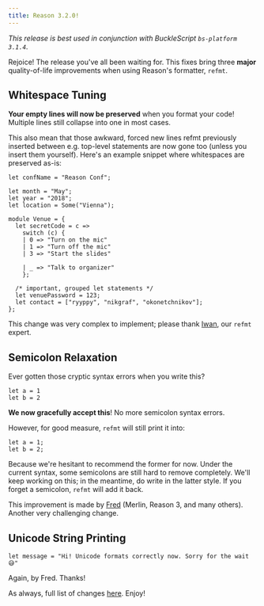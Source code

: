 ```yaml
---
title: Reason 3.2.0!
---
```


_This release is best used in conjunction with BuckleScript `bs-platform 3.1.4`_.

Rejoice! The release you've all been waiting for. This fixes bring three **major** quality-of-life improvements when using Reason's formatter, `refmt`.

## Whitespace Tuning

**Your empty lines will now be preserved** when you format your code! Multiple lines still collapse into one in most cases.

This also mean that those awkward, forced new lines refmt previously inserted between e.g. top-level statements are now gone too (unless you insert them yourself). Here's an example snippet where whitespaces are preserved as-is:

```reason
let confName = "Reason Conf";

let month = "May";
let year = "2018";
let location = Some("Vienna");

module Venue = {
  let secretCode = c =>
    switch (c) {
    | 0 => "Turn on the mic"
    | 1 => "Turn off the mic"
    | 3 => "Start the slides"

    | _ => "Talk to organizer"
    };

  /* important, grouped let statements */
  let venuePassword = 123;
  let contact = ["ryyppy", "nikgraf", "okonetchnikov"];
};
```

This change was very complex to implement; please thank [Iwan](https://twitter.com/_iwan_refmt), our `refmt` expert.

## Semicolon Relaxation

Ever gotten those cryptic syntax errors when you write this?

```reason
let a = 1
let b = 2
```

**We now gracefully accept this**! No more semicolon syntax errors.

However, for good measure, `refmt` will still print it into:

```reason
let a = 1;
let b = 2;
```

Because we're hesitant to recommend the former for now. Under the current syntax, some semicolons are still hard to remove completely. We'll keep working on this; in the meantime, do write in the latter style. If you forget a semicolon, `refmt` will  add it back.

This improvement is made by [Fred](https://twitter.com/let_def) (Merlin, Reason 3, and many others). Another very challenging change.

## Unicode String Printing

```reason
let message = "Hi! Unicode formats correctly now. Sorry for the wait 😅"
```

Again, by Fred. Thanks!

As always, full list of changes [here](https://github.com/facebook/reason/blob/master/HISTORY.md#320). Enjoy!
